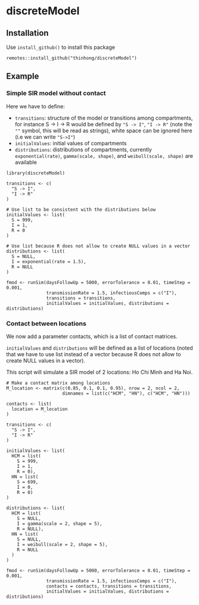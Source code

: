 # discreteModel

## Installation
Use `install_github()` to install this package
```
remotes::install_github("thinhong/discreteModel")
```

## Example
### Simple SIR model without contact
Here we have to define:
* `transitions`: structure of the model or transitions among compartments, for instance S -> I -> R would be defined by `"S -> I"`, `"I -> R"` (note the `""` symbol, this will be read as strings), white space can be ignored here (i.e we can write `"S->I"`)
* `initialValues`: initial values of compartments
* `distributions`: distributions of compartments, currently `exponential(rate)`, `gamma(scale, shape)`, and `weibull(scale, shape)` are available
```
library(discreteModel)

transitions <- c(
  "S -> I", 
  "I -> R"
)

# Use list to be consistent with the distributions below
initialValues <- list(
  S = 999,
  I = 1,
  R = 0
)

# Use list because R does not allow to create NULL values in a vector
distributions <- list(
  S = NULL,
  I = exponential(rate = 1.5),
  R = NULL
)

fmod <- runSim(daysFollowUp = 5000, errorTolerance = 0.01, timeStep = 0.001, 
               transmissionRate = 1.5, infectiousComps = c("I"), 
               transitions = transitions,
               initialValues = initialValues, distributions = distributions)
```

### Contact between locations
We now add a parameter contacts, which is a list of contact matrices.

`initialValues` and `distributions` will be defined as a list of locations (noted that we have to use list instead of a vector because R does not allow to create NULL values in a vector).

This script will simulate a SIR model of 2 locations: Ho Chi Minh and Ha Noi.
```
# Make a contact matrix among locations
M_location <- matrix(c(0.85, 0.1, 0.1, 0.95), nrow = 2, ncol = 2, 
                     dimnames = list(c("HCM", "HN"), c("HCM", "HN")))

contacts <- list(
  location = M_location
)

transitions <- c(
  "S -> I", 
  "I -> R"
)

initialValues <- list(
  HCM = list(
    S = 999,
    I = 1,
    R = 0),
  HN = list(
    S = 699,
    I = 0,
    R = 0)
)

distributions <- list(
  HCM = list(
    S = NULL,
    I = gamma(scale = 2, shape = 5),
    R = NULL),
  HN = list(
    S = NULL,
    I = weibull(scale = 2, shape = 5),
    R = NULL
  )
)

fmod <- runSim(daysFollowUp = 5000, errorTolerance = 0.01, timeStep = 0.001, 
               transmissionRate = 1.5, infectiousComps = c("I"), 
               contacts = contacts, transitions = transitions,
               initialValues = initialValues, distributions = distributions)
```
